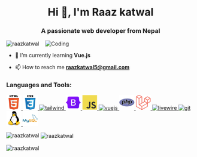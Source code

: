 <h1 align="center">Hi 👋, I'm Raaz katwal</h1>
<h3 align="center">A passionate web developer from Nepal</h3>
<img align="right" alt="Coding" width="400"
    src="https://cdn.dribbble.com/users/1292677/screenshots/6139167/avento_still_2x.gif?compress=1&resize=400x300">

<p align="left"> <img src="https://komarev.com/ghpvc/?username=raazkatwal&label=Profile%20views&color=0e75b6&style=flat"
        alt="raazkatwal" /> </p>

- 🌱 I’m currently learning **Vue.js**

- 📫 How to reach me **raazkatwal5@gmail.com**

<p align="left">
</p>

<h3 align="left">Languages and Tools:</h3>
<p align="left">
<a href="https://www.w3.org/html/" target="_blank" rel="noreferrer"> 
        <img src="https://raw.githubusercontent.com/devicons/devicon/master/icons/html5/html5-original-wordmark.svg" 
             alt="html5" width="40" height="40" />
    </a>
    <a href="https://www.w3schools.com/css/" target="_blank" rel="noreferrer"> 
        <img src="https://raw.githubusercontent.com/devicons/devicon/master/icons/css3/css3-original-wordmark.svg" 
             alt="css3" width="40" height="40" />
    </a>   
    <a href="https://getbootstrap.com" target="_blank" rel="noreferrer"> 
        <img src="https://cdn.jsdelivr.net/gh/devicons/devicon@latest/icons/tailwindcss/tailwindcss-original.svg" 
             alt="tailwind" width="40" height="40" />
    </a>  
    <a href="https://tailwindcss.com/" target="_blank" rel="noreferrer"> 
        <img src="https://raw.githubusercontent.com/devicons/devicon/master/icons/bootstrap/bootstrap-original.svg" 
             alt="bootstrap" width="40" height="40" />
    </a>
    <a href="https://developer.mozilla.org/en-US/docs/Web/JavaScript" target="_blank" rel="noreferrer"> 
        <img src="https://raw.githubusercontent.com/devicons/devicon/master/icons/javascript/javascript-original.svg" 
             alt="javascript" width="40" height="40" />
    </a>
    <a href="https://vuejs.org/" target="_blank" rel="noreferrer"> 
        <img src="https://cdn.jsdelivr.net/gh/devicons/devicon@latest/icons/vuejs/vuejs-original.svg" 
             alt="vuejs" width="40" height="40" />
    </a>
    <a href="https://www.php.net" target="_blank" rel="noreferrer"> 
        <img src="https://raw.githubusercontent.com/devicons/devicon/master/icons/php/php-original.svg" 
             alt="php" width="40" height="40" />
    </a>
    <a href="https://laravel.com/" target="_blank" rel="noreferrer"> 
        <img src="https://raw.githubusercontent.com/devicons/devicon/master/icons/laravel/laravel-original.svg" 
             alt="laravel" width="40" height="40" />
    </a>
    <a href="https://livewire.laravel.com/" target="_blank" rel="noreferrer"> 
        <img src="https://cdn.jsdelivr.net/gh/devicons/devicon@latest/icons/livewire/livewire-original-wordmark.svg" 
             alt="livewire" width="40" height="40" />
    </a>
    <a href="https://git-scm.com/" target="_blank" rel="noreferrer"> 
        <img src="https://www.vectorlogo.zone/logos/git-scm/git-scm-icon.svg" 
             alt="git" width="40" height="40" />
    </a> 
    <a href="https://www.linux.org/" target="_blank" rel="noreferrer"> 
        <img src="https://raw.githubusercontent.com/devicons/devicon/master/icons/linux/linux-original.svg" 
             alt="linux" width="40" height="40" />
    </a> 
    <a href="https://www.mysql.com/" target="_blank" rel="noreferrer"> 
        <img src="https://raw.githubusercontent.com/devicons/devicon/master/icons/mysql/mysql-original-wordmark.svg" 
             alt="mysql" width="40" height="40" />
    </a> 
</p>

<p><img align="left" 
         src="https://github-readme-stats.vercel.app/api/top-langs?username=raazkatwal&show_icons=true&locale=en&layout=compact" 
         alt="raazkatwal" />
</p>

<p>&nbsp;<img align="center" 
              src="https://github-readme-stats.vercel.app/api?username=raazkatwal&show_icons=true&locale=en" 
              alt="raazkatwal" />
</p>

<p><img align="center" 
         src="https://github-readme-streak-stats.herokuapp.com/?user=raazkatwal&" 
         alt="raazkatwal" />
</p>

